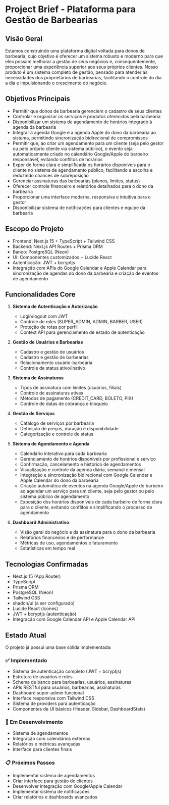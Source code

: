 # Project Brief - Plataforma para Gestão de Barbearias

## Visão Geral
Estamos construindo uma plataforma digital voltada para donos de barbearia, cujo objetivo é oferecer um sistema robusto e moderno para que eles possam melhorar a gestão de seus negócios e, consequentemente, proporcionar uma experiência superior aos seus próprios clientes. Nosso produto é um sistema completo de gestão, pensado para atender as necessidades dos proprietários de barbearias, facilitando o controle do dia a dia e impulsionando o crescimento do negócio.

## Objetivos Principais
- Permitir que donos de barbearia gerenciem o cadastro de seus clientes
- Controlar e organizar os serviços e produtos oferecidos pela barbearia
- Disponibilizar um sistema de agendamento de horários integrado à agenda da barbearia
- Integrar a agenda Google e a agenda Apple do dono da barbearia ao sistema, permitindo sincronização bidirecional de compromissos
- Permitir que, ao criar um agendamento para um cliente (seja pelo gestor ou pelo próprio cliente via sistema público), o evento seja automaticamente criado no calendário Google/Apple do barbeiro responsável, evitando conflitos de horários
- Expor de forma clara e simplificada os horários disponíveis para o cliente no sistema de agendamento público, facilitando a escolha e reduzindo chances de sobreposição
- Gerenciar assinaturas das barbearias (planos, limites, status)
- Oferecer controle financeiro e relatórios detalhados para o dono da barbearia
- Proporcionar uma interface moderna, responsiva e intuitiva para o gestor
- Disponibilizar sistema de notificações para clientes e equipe da barbearia

## Escopo do Projeto
- Frontend: Next.js 15 + TypeScript + Tailwind CSS
- Backend: Next.js API Routes + Prisma ORM
- Banco: PostgreSQL (Neon)
- UI: Componentes customizados + Lucide React
- Autenticação: JWT + bcryptjs
- Integração com APIs do Google Calendar e Apple Calendar para sincronização de agendas do dono da barbearia e criação de eventos de agendamento

## Funcionalidades Core
1. **Sistema de Autenticação e Autorização**
   - Login/logout com JWT
   - Controle de roles (SUPER_ADMIN, ADMIN, BARBER, USER)
   - Proteção de rotas por perfil
   - Context API para gerenciamento de estado de autenticação

2. **Gestão de Usuários e Barbearias**
   - Cadastro e gestão de usuários
   - Cadastro e gestão de barbearias
   - Relacionamento usuário-barbearia
   - Controle de status ativo/inativo

3. **Sistema de Assinaturas**
   - Tipos de assinatura com limites (usuários, filiais)
   - Controle de assinaturas ativas
   - Métodos de pagamento (CREDIT_CARD, BOLETO, PIX)
   - Controle de datas de cobrança e bloqueio

4. **Gestão de Serviços**
   - Catálogo de serviços por barbearia
   - Definição de preços, duração e disponibilidade
   - Categorização e controle de status

5. **Sistema de Agendamento e Agenda**
   - Calendário interativo para cada barbearia
   - Gerenciamento de horários disponíveis por profissional e serviço
   - Confirmação, cancelamento e histórico de agendamentos
   - Visualização e controle da agenda diária, semanal e mensal
   - Integração e sincronização bidirecional com Google Calendar e Apple Calendar do dono da barbearia
   - Criação automática de eventos na agenda Google/Apple do barbeiro ao agendar um serviço para um cliente, seja pelo gestor ou pelo sistema público de agendamento
   - Exposição dos horários disponíveis de cada barbeiro de forma clara para o cliente, evitando conflitos e simplificando o processo de agendamento

6. **Dashboard Administrativo**
   - Visão geral do negócio e da assinatura para o dono da barbearia
   - Relatórios financeiros e de performance
   - Métricas de uso, agendamentos e faturamento
   - Estatísticas em tempo real

## Tecnologias Confirmadas
- Next.js 15 (App Router)
- TypeScript
- Prisma ORM
- PostgreSQL (Neon)
- Tailwind CSS
- shadcn/ui (a ser configurado)
- Lucide React (ícones)
- JWT + bcryptjs (autenticação)
- Integração com Google Calendar API e Apple Calendar API

## Estado Atual
O projeto já possui uma base sólida implementada:

### ✅ Implementado
- Sistema de autenticação completo (JWT + bcryptjs)
- Estrutura de usuários e roles
- Schema de banco para barbearias, usuários, assinaturas
- APIs RESTful para usuários, barbearias, assinaturas
- Dashboard super-admin funcional
- Interface responsiva com Tailwind CSS
- Sistema de providers para autenticação
- Componentes de UI básicos (Header, Sidebar, DashboardStats)

### 🔄 Em Desenvolvimento
- Sistema de agendamentos
- Integração com calendários externos
- Relatórios e métricas avançadas
- Interface para clientes finais

### 📋 Próximos Passos
- Implementar sistema de agendamentos
- Criar interface para gestão de clientes
- Desenvolver integração com Google/Apple Calendar
- Implementar sistema de notificações
- Criar relatórios e dashboards avançados